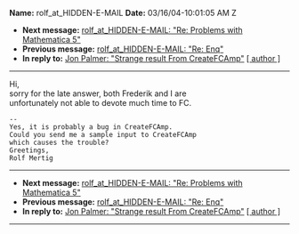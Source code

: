**Name:** rolf_at_HIDDEN-E-MAIL
**Date:** 03/16/04-10:01:05 AM Z

  - **Next message:** [rolf_at_HIDDEN-E-MAIL: "Re: Problems with Mathematica
    5"](0009.html)
  - **Previous message:** [rolf_at_HIDDEN-E-MAIL: "Re: Enq"](0007.html)
  - **In reply to:** [Jon Palmer: "Strange result From
    CreateFCAmp"](0176.html)
    [[ author ]](author.html#8)

-----

Hi,  
sorry for the late answer, both Frederik and I are  
unfortunately not able to devote much time to FC.  

    --
    Yes, it is probably a bug in CreateFCAmp.
    Could you send me a sample input to CreateFCAmp
    which causes the trouble?
    Greetings,
    Rolf Mertig

-----

  - **Next message:** [rolf_at_HIDDEN-E-MAIL: "Re: Problems with Mathematica
    5"](0009.html)
  - **Previous message:** [rolf_at_HIDDEN-E-MAIL: "Re: Enq"](0007.html)
  - **In reply to:** [Jon Palmer: "Strange result From
    CreateFCAmp"](0176.html)
    [[ author ]](author.html#8)

-----

